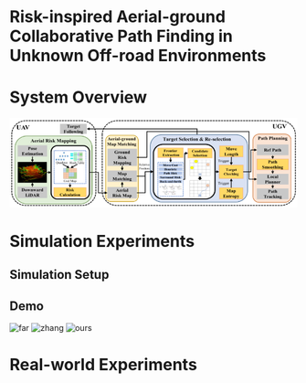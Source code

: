 # Risk-inspired Aerial-ground Collaborative Path Finding in Unknown Off-road Environments

# System Overview
![System Overview](https://github.com/inin-wrc/agcripf/blob/main/Images/system-framework.png)

# Simulation Experiments
## Simulation Setup

## Demo
<p>
  <img src="Gifs/task1_far.gif" alt="far" caption="far" width="30%" />
  <img src="Gifs/zhang.gif" alt="zhang" width="30%" />
  <img src="Gifs/ours.gif" alt="ours" width="30%" />
</p>



# Real-world Experiments
